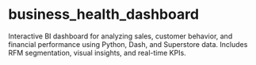 # business_health_dashboard
Interactive BI dashboard for analyzing sales, customer behavior, and financial performance using Python, Dash, and Superstore data. Includes RFM segmentation, visual insights, and real-time KPIs.
